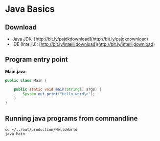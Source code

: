 # Java Basics

## Download

- Java JDK: [http://bit.ly/psjdkdownload](http://bit.ly/psjdkdownload)
- IDE (IntelliJ): [http://bit.ly/intellijdownload](http://bit.ly/intellijdownload)


## Program entry point

**Main.java**:

```java
public class Main {

    public static void main(String[] args) {
        System.out.print("Hello word\n");
    }
}
```


## Running java programs from commandline

```shell
cd ~/../out/production/HelloWorld
java Main
```